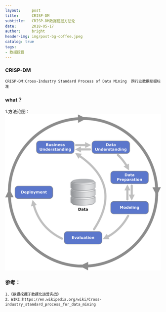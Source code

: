 ```yaml
---
layout:     post
title:      CRISP-DM
subtitle:   CRISP-DM数据挖掘方法论
date:       2018-05-17
author:     bright
header-img: img/post-bg-coffee.jpeg
catalog: true
tags:
- 数据挖掘
---
```


### CRISP-DM

```
CRISP-DM:Cross-Industry Standard Process of Data Mining  跨行业数据挖掘标准
```


### what？

1.方法论图：
![](https://raw.githubusercontent.com/brightyuan/brightyuan.github.io/master/img/CRISP_DM.png)




### 参考：

```
1、《数据挖掘于数据化运营实战》
2、WIKI:https://en.wikipedia.org/wiki/Cross-industry_standard_process_for_data_mining
```
